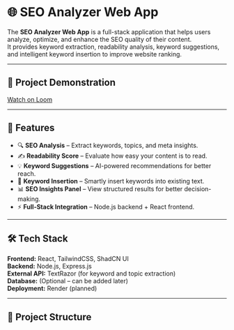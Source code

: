 # 🌐 SEO Analyzer Web App

The **SEO Analyzer Web App** is a full-stack application that helps users analyze, optimize, and enhance the SEO quality of their content.  
It provides keyword extraction, readability analysis, keyword suggestions, and intelligent keyword insertion to improve website ranking.  

---
## 🎥 Project Demonstration  
[Watch on Loom](https://www.loom.com/share/e173e3335c3c43e29951571607ab225c?sid=f7f95f27-1a0e-4478-bf2f-2d22aa249eff)


---
## 🚀 Features

- 🔍 **SEO Analysis** – Extract keywords, topics, and meta insights.  
- ✍️ **Readability Score** – Evaluate how easy your content is to read.  
- 💡 **Keyword Suggestions** – AI-powered recommendations for better reach.  
- 🔗 **Keyword Insertion** – Smartly insert keywords into existing text.  
- 📊 **SEO Insights Panel** – View structured results for better decision-making.  
- ⚡ **Full-Stack Integration** – Node.js backend + React frontend.  

---

## 🛠️ Tech Stack

**Frontend:** React, TailwindCSS, ShadCN UI  
**Backend:** Node.js, Express.js  
**External API:** TextRazor (for keyword and topic extraction)  
**Database:** (Optional – can be added later)  
**Deployment:** Render (planned)  

---

## 📂 Project Structure

